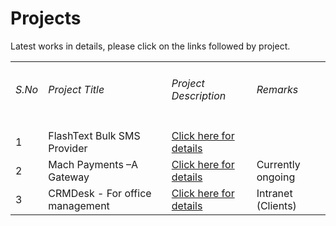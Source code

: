 # Projects
Latest works in details, please click on the links followed by project.

<table>
 <tr>
 <td><h6>S.No</h6></td>
 <td><h6>Project Title</h6></td>
 <td><h6>Project Description</h6></td>
 <td><h6>Remarks</h6></td>
 
 </tr>
 
 <tr>
 <td>1</td>
 <td>FlashText Bulk SMS Provider</td>
 <td><a href="https://github.com/saidasoft/projects/tree/master/flashtext">Click here for details</a></td>
 <td>&nbsp;</td>
 </tr>
 
 <tr>
 <td>2</td>
 <td>Mach Payments –A Gateway</td>
 <td><a href="https://github.com/saidasoft/projects/tree/master/machpayments">Click here for details</a></td>
 <td>Currently ongoing</td>
 </tr>
 
 <tr>
 <td>3</td>
 <td>CRMDesk - For office management</td>
 <td><a href="https://github.com/saidasoft/projects/tree/master/crmdesk">Click here for details</a></td>
 <td>Intranet (Clients)</td>
 </tr>
 
</table>
